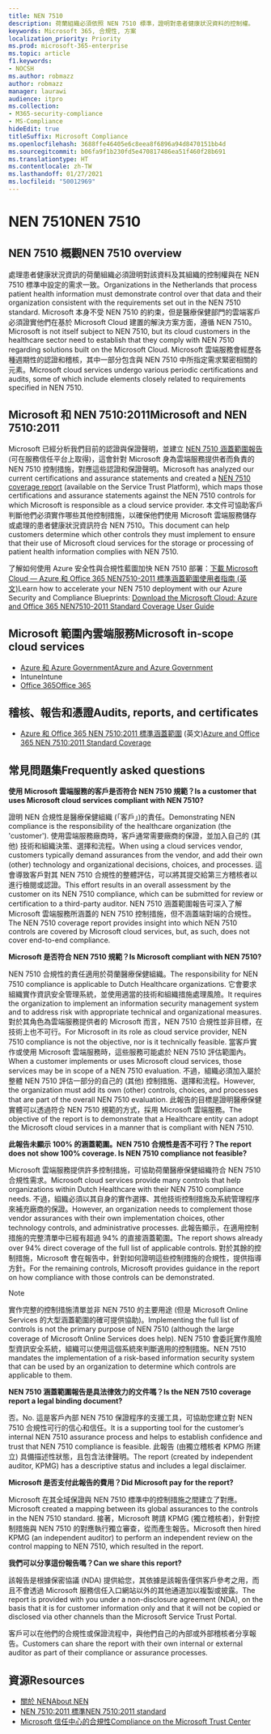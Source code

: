 ```yaml
---
title: NEN 7510
description: 荷蘭組織必須依照 NEN 7510 標準，證明對患者健康狀況資料的控制權。
keywords: Microsoft 365, 合規性, 方案
localization_priority: Priority
ms.prod: microsoft-365-enterprise
ms.topic: article
f1.keywords:
- NOCSH
ms.author: robmazz
author: robmazz
manager: laurawi
audience: itpro
ms.collection:
- M365-security-compliance
- MS-Compliance
hideEdit: true
titleSuffix: Microsoft Compliance
ms.openlocfilehash: 3688ffe46405e6c8eea8f6896a94d8470151bb4d
ms.sourcegitcommit: b06fa9f1b230fd5e470817486ea51f460f28b691
ms.translationtype: HT
ms.contentlocale: zh-TW
ms.lasthandoff: 01/27/2021
ms.locfileid: "50012969"
---
```

# <a name="nen-7510"></a><span data-ttu-id="7092f-104">NEN 7510</span><span class="sxs-lookup"><span data-stu-id="7092f-104">NEN 7510</span></span>

## <a name="nen-7510-overview"></a><span data-ttu-id="7092f-105">NEN 7510 概觀</span><span class="sxs-lookup"><span data-stu-id="7092f-105">NEN 7510 overview</span></span>

<span data-ttu-id="7092f-106">處理患者健康狀況資訊的荷蘭組織必須證明對該資料及其組織的控制權與在 NEN 7510 標準中設定的需求一致。</span><span class="sxs-lookup"><span data-stu-id="7092f-106">Organizations in the Netherlands that process patient health information must demonstrate control over that data and their organization consistent with the requirements set out in the NEN 7510 standard.</span></span> <span data-ttu-id="7092f-107">Microsoft 本身不受 NEN 7510 的約束，但是醫療保健部門的雲端客戶必須證實他們在基於 Microsoft Cloud 建置的解決方案方面，遵循 NEN 7510。</span><span class="sxs-lookup"><span data-stu-id="7092f-107">Microsoft is not itself subject to NEN 7510, but its cloud customers in the healthcare sector need to establish that they comply with NEN 7510 regarding solutions built on the Microsoft Cloud.</span></span> <span data-ttu-id="7092f-108">Microsoft 雲端服務會經歷各種週期性的認證和稽核，其中一部分包含與 NEN 7510 中所指定需求緊密相關的元素。</span><span class="sxs-lookup"><span data-stu-id="7092f-108">Microsoft cloud services undergo various periodic certifications and audits, some of which include elements closely related to requirements specified in NEN 7510.</span></span>

## <a name="microsoft-and-nen-75102011"></a><span data-ttu-id="7092f-109">Microsoft 和 NEN 7510:2011</span><span class="sxs-lookup"><span data-stu-id="7092f-109">Microsoft and NEN 7510:2011</span></span>

<span data-ttu-id="7092f-110">Microsoft 已經分析我們目前的認證與保證聲明，並建立 [NEN 7510 涵蓋範圍報告](https://servicetrust.microsoft.com/ViewPage/TrustDocumentsV3?command=Download&downloadType=Document&downloadId=3285c45c-921c-49ad-b881-be43e0b70490&tab=7f51cb60-3d6c-11e9-b2af-7bb9f5d2d913&docTab=7f51cb60-3d6c-11e9-b2af-7bb9f5d2d913_Compliance_Guides) (可在服務信任平台上取得)，這會針對 Microsoft 身為雲端服務提供者而負責的 NEN 7510 控制措施，對應這些認證和保證聲明。</span><span class="sxs-lookup"><span data-stu-id="7092f-110">Microsoft has analyzed our current certifications and assurance statements and created a [NEN 7510 coverage report](https://servicetrust.microsoft.com/ViewPage/TrustDocumentsV3?command=Download&downloadType=Document&downloadId=3285c45c-921c-49ad-b881-be43e0b70490&tab=7f51cb60-3d6c-11e9-b2af-7bb9f5d2d913&docTab=7f51cb60-3d6c-11e9-b2af-7bb9f5d2d913_Compliance_Guides) (available on the Service Trust Platform), which maps those certifications and assurance statements against the NEN 7510 controls for which Microsoft is responsible as a cloud service provider.</span></span> <span data-ttu-id="7092f-111">本文件可協助客戶判斷他們必須實作哪些其他控制措施，以確保他們使用 Microsoft 雲端服務儲存或處理的患者健康狀況資訊符合 NEN 7510。</span><span class="sxs-lookup"><span data-stu-id="7092f-111">This document can help customers determine which other controls they must implement to ensure that their use of Microsoft cloud services for the storage or processing of patient health information complies with NEN 7510.</span></span>

<span data-ttu-id="7092f-112">了解如何使用 Azure 安全性與合規性藍圖加快 NEN 7510 部署：[下載 Microsoft Cloud — Azure 和 Office 365 NEN7510-2011 標準涵蓋範圍使用者指南 \(英文\)](https://aka.ms/Azure-NEN7510-2011)</span><span class="sxs-lookup"><span data-stu-id="7092f-112">Learn how to accelerate your NEN 7510 deployment with our Azure Security and Compliance Blueprints: [Download the Microsoft Cloud: Azure and Office 365 NEN7510-2011 Standard Coverage User Guide](https://aka.ms/Azure-NEN7510-2011)</span></span>

## <a name="microsoft-in-scope-cloud-services"></a><span data-ttu-id="7092f-113">Microsoft 範圍內雲端服務</span><span class="sxs-lookup"><span data-stu-id="7092f-113">Microsoft in-scope cloud services</span></span>

- [<span data-ttu-id="7092f-114">Azure 和 Azure Government</span><span class="sxs-lookup"><span data-stu-id="7092f-114">Azure and Azure Government</span></span>](https://aka.ms/AzureCompliance)
- <span data-ttu-id="7092f-115">Intune</span><span class="sxs-lookup"><span data-stu-id="7092f-115">Intune</span></span>
- [<span data-ttu-id="7092f-116">Office 365</span><span class="sxs-lookup"><span data-stu-id="7092f-116">Office 365</span></span>](https://go.microsoft.com/fwlink/p/?LinkID=2077751)

## <a name="audits-reports-and-certificates"></a><span data-ttu-id="7092f-117">稽核、報告和憑證</span><span class="sxs-lookup"><span data-stu-id="7092f-117">Audits, reports, and certificates</span></span>

- <span data-ttu-id="7092f-118">[Azure 和 Office 365 NEN 7510:2011 標準涵蓋範圍](https://servicetrust.microsoft.com/ViewPage/MSComplianceGuideV3?command=Download&downloadType=Document&downloadId=15d5a5fa-fbb6-4ea6-8126-2a2c684ae789&tab=7027ead0-3d6b-11e9-b9e1-290b1eb4cdeb&docTab=7027ead0-3d6b-11e9-b9e1-290b1eb4cdeb_GRC_Assessment_Reports) \(英文\)</span><span class="sxs-lookup"><span data-stu-id="7092f-118">[Azure and Office 365 NEN 7510:2011 Standard Coverage](https://servicetrust.microsoft.com/ViewPage/MSComplianceGuideV3?command=Download&downloadType=Document&downloadId=15d5a5fa-fbb6-4ea6-8126-2a2c684ae789&tab=7027ead0-3d6b-11e9-b9e1-290b1eb4cdeb&docTab=7027ead0-3d6b-11e9-b9e1-290b1eb4cdeb_GRC_Assessment_Reports)</span></span>

## <a name="frequently-asked-questions"></a><span data-ttu-id="7092f-119">常見問題集</span><span class="sxs-lookup"><span data-stu-id="7092f-119">Frequently asked questions</span></span>

<span data-ttu-id="7092f-120">**使用 Microsoft 雲端服務的客戶是否符合 NEN 7510 規範？**</span><span class="sxs-lookup"><span data-stu-id="7092f-120">**Is a customer that uses Microsoft cloud services compliant with NEN 7510?**</span></span>

<span data-ttu-id="7092f-121">證明 NEN 合規性是醫療保健組織 (「客戶」)的責任。</span><span class="sxs-lookup"><span data-stu-id="7092f-121">Demonstrating NEN compliance is the responsibility of the healthcare organization (the 'customer').</span></span> <span data-ttu-id="7092f-122">使用雲端服務廠商時，客戶通常需要廠商的保證，並加入自己的 (其他) 技術和組織決策、選擇和流程。</span><span class="sxs-lookup"><span data-stu-id="7092f-122">When using a cloud services vendor, customers typically demand assurances from the vendor, and add their own (other) technology and organizational decisions, choices, and processes.</span></span> <span data-ttu-id="7092f-123">這會導致客戶對其 NEN 7510 合規性的整體評估，可以將其提交給第三方稽核者以進行檢閱或認證。</span><span class="sxs-lookup"><span data-stu-id="7092f-123">This effort results in an overall assessment by the customer on its NEN 7510 compliance, which can be submitted for review or certification to a third-party auditor.</span></span> <span data-ttu-id="7092f-124">NEN 7510 涵蓋範圍報告可深入了解 Microsoft 雲端服務所涵蓋的 NEN 7510 控制措施，但不涵蓋端對端的合規性。</span><span class="sxs-lookup"><span data-stu-id="7092f-124">The NEN 7510 coverage report provides insight into which NEN 7510 controls are covered by Microsoft cloud services, but, as such, does not cover end-to-end compliance.</span></span>

<span data-ttu-id="7092f-125">**Microsoft 是否符合 NEN 7510 規範？**</span><span class="sxs-lookup"><span data-stu-id="7092f-125">**Is Microsoft compliant with NEN 7510?**</span></span>

<span data-ttu-id="7092f-126">NEN 7510 合規性的責任適用於荷蘭醫療保健組織。</span><span class="sxs-lookup"><span data-stu-id="7092f-126">The responsibility for NEN 7510 compliance is applicable to Dutch Healthcare organizations.</span></span> <span data-ttu-id="7092f-127">它會要求組織實作資訊安全管理系統，並使用適當的技術和組織措施處理風險。</span><span class="sxs-lookup"><span data-stu-id="7092f-127">It requires the organization to implement an information security management system and to address risk with appropriate technical and organizational measures.</span></span> <span data-ttu-id="7092f-128">對於其角色為雲端服務提供者的 Microsoft 而言，NEN 7510 合規性並非目標，在技術上也不可行。</span><span class="sxs-lookup"><span data-stu-id="7092f-128">For Microsoft in its role as cloud service provider, NEN 7510 compliance is not the objective, nor is it technically feasible.</span></span> <span data-ttu-id="7092f-129">當客戶實作或使用 Microsoft 雲端服務時，這些服務可能處於 NEN 7510 評估範圍內。</span><span class="sxs-lookup"><span data-stu-id="7092f-129">When a customer implements or uses Microsoft cloud services, those services may be in scope of a NEN 7510 evaluation.</span></span> <span data-ttu-id="7092f-130">不過，組織必須加入屬於整體 NEN 7510 評估一部分的自己的 (其他) 控制措施、選擇和流程。</span><span class="sxs-lookup"><span data-stu-id="7092f-130">However, the organization must add its own (other) controls, choices, and processes that are part of the overall NEN 7510 evaluation.</span></span> <span data-ttu-id="7092f-131">此報告的目標是證明醫療保健實體可以透過符合 NEN 7510 規範的方式，採用 Microsoft 雲端服務。</span><span class="sxs-lookup"><span data-stu-id="7092f-131">The objective of the report is to demonstrate that a Healthcare entity can adopt the Microsoft cloud services in a manner that is compliant with NEN 7510.</span></span>

<span data-ttu-id="7092f-132">**此報告未顯示 100% 的涵蓋範圍。NEN 7510 合規性是否不可行？**</span><span class="sxs-lookup"><span data-stu-id="7092f-132">**The report does not show 100% coverage. Is NEN 7510 compliance not feasible?**</span></span>

<span data-ttu-id="7092f-133">Microsoft 雲端服務提供許多控制措施，可協助荷蘭醫療保健組織符合 NEN 7510 合規性需求。</span><span class="sxs-lookup"><span data-stu-id="7092f-133">Microsoft cloud services provide many controls that help organizations within Dutch Healthcare with their NEN 7510 compliance needs.</span></span> <span data-ttu-id="7092f-134">不過，組織必須以其自身的實作選擇、其他技術控制措施及系統管理程序來補充廠商的保證。</span><span class="sxs-lookup"><span data-stu-id="7092f-134">However, an organization needs to complement those vendor assurances with their own implementation choices, other technology controls, and administrative processes.</span></span> <span data-ttu-id="7092f-135">此報告顯示，在適用控制措施的完整清單中已經有超過 94% 的直接涵蓋範圍。</span><span class="sxs-lookup"><span data-stu-id="7092f-135">The report shows already over 94% direct coverage of the full list of applicable controls.</span></span> <span data-ttu-id="7092f-136">對於其餘的控制措施，Microsoft 會在報告中，針對如何證明這些控制措施的合規性，提供指導方針。</span><span class="sxs-lookup"><span data-stu-id="7092f-136">For the remaining controls, Microsoft provides guidance in the report on how compliance with those controls can be demonstrated.</span></span>

> [!NOTE]
> <span data-ttu-id="7092f-137">實作完整的控制措施清單並非 NEN 7510 的主要用途 (但是 Microsoft Online Services 的大型涵蓋範圍的確可提供協助)。</span><span class="sxs-lookup"><span data-stu-id="7092f-137">Implementing the full list of controls is not the primary purpose of NEN 7510 (although the large coverage of Microsoft Online Services does help).</span></span> <span data-ttu-id="7092f-138">NEN 7510 會委託實作風險型資訊安全系統，組織可以使用這個系統來判斷適用的控制措施。</span><span class="sxs-lookup"><span data-stu-id="7092f-138">NEN 7510 mandates the implementation of a risk-based information security system that can be used by an organization to determine which controls are applicable to them.</span></span>

<span data-ttu-id="7092f-139">**NEN 7510 涵蓋範圍報告是具法律效力的文件嗎？**</span><span class="sxs-lookup"><span data-stu-id="7092f-139">**Is the NEN 7510 coverage report a legal binding document?**</span></span>

<span data-ttu-id="7092f-140">否。</span><span class="sxs-lookup"><span data-stu-id="7092f-140">No.</span></span> <span data-ttu-id="7092f-141">這是客戶內部 NEN 7510 保證程序的支援工具，可協助您建立對 NEN 7510 合規性可行的信心和信任。</span><span class="sxs-lookup"><span data-stu-id="7092f-141">It is a supporting tool for the customer’s internal NEN 7510 assurance process and helps to establish confidence and trust that NEN 7510 compliance is feasible.</span></span> <span data-ttu-id="7092f-142">此報告 (由獨立稽核者 KPMG 所建立) 具備描述性狀態，且包含法律聲明。</span><span class="sxs-lookup"><span data-stu-id="7092f-142">The report (created by independent auditor, KPMG) has a descriptive status and includes a legal disclaimer.</span></span>

<span data-ttu-id="7092f-143">**Microsoft 是否支付此報告的費用？**</span><span class="sxs-lookup"><span data-stu-id="7092f-143">**Did Microsoft pay for the report?**</span></span>

<span data-ttu-id="7092f-144">Microsoft 在其全域保證與 NEN 7510 標準中的控制措施之間建立了對應。</span><span class="sxs-lookup"><span data-stu-id="7092f-144">Microsoft created a mapping between its global assurances to the controls in the NEN 7510 standard.</span></span> <span data-ttu-id="7092f-145">接著，Microsoft 聘請 KPMG (獨立稽核者)，針對控制措施與 NEN 7510 的對應執行獨立審查，從而產生報告。</span><span class="sxs-lookup"><span data-stu-id="7092f-145">Microsoft then hired KPMG (an independent auditor) to perform an independent review on the control mapping to NEN 7510, which resulted in the report.</span></span>

<span data-ttu-id="7092f-146">**我們可以分享這份報告嗎？**</span><span class="sxs-lookup"><span data-stu-id="7092f-146">**Can we share this report?**</span></span>

<span data-ttu-id="7092f-147">該報告是根據保密協議 (NDA) 提供給您，其依據是該報告僅供客戶參考之用，而且不會透過 Microsoft 服務信任入口網站以外的其他通道加以複製或披露。</span><span class="sxs-lookup"><span data-stu-id="7092f-147">The report is provided with you under a non-disclosure agreement (NDA), on the basis that it is for customer information only and that it will not be copied or disclosed via other channels than the Microsoft Service Trust Portal.</span></span>

<span data-ttu-id="7092f-148">客戶可以在他們的合規性或保證流程中，與他們自己的內部或外部稽核者分享報告。</span><span class="sxs-lookup"><span data-stu-id="7092f-148">Customers can share the report with their own internal or external auditor as part of their compliance or assurance processes.</span></span>

## <a name="resources"></a><span data-ttu-id="7092f-149">資源</span><span class="sxs-lookup"><span data-stu-id="7092f-149">Resources</span></span>

- [<span data-ttu-id="7092f-150">關於 NEN</span><span class="sxs-lookup"><span data-stu-id="7092f-150">About NEN</span></span>](https://www.nen.nl/About-NEN.htm)
- [<span data-ttu-id="7092f-151">NEN 7510:2011 標準</span><span class="sxs-lookup"><span data-stu-id="7092f-151">NEN 7510:2011 standard</span></span>](https://www.nen.nl/NEN-Shop-2/Standard/NEN-75102011-nl.htm)
- [<span data-ttu-id="7092f-152">Microsoft 信任中心的合規性</span><span class="sxs-lookup"><span data-stu-id="7092f-152">Compliance on the Microsoft Trust Center</span></span>](https://www.microsoft.com/trust-center/compliance/compliance-overview)
